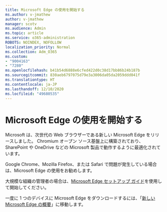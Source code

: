 ```yaml
---
title: Microsoft Edge の使用を開始する
ms.author: v-jmathew
author: v-jmathew
manager: scotv
ms.audience: Admin
ms.topic: article
ms.service: o365-administration
ROBOTS: NOINDEX, NOFOLLOW
localization_priority: Normal
ms.collection: Adm_O365
ms.custom:
- "9004163"
- "7280"
ms.openlocfilehash: b41b54d6888e6cfed422d0c38d17bb86b24b187b
ms.sourcegitcommit: 830aeb6797075d79e3a3006da05da2059ddd041f
ms.translationtype: HT
ms.contentlocale: ja-JP
ms.lasthandoff: 12/10/2020
ms.locfileid: "49680535"
---
```

# <a name="start-using-microsoft-edge"></a>Microsoft Edge の使用を開始する

Microsoft は、次世代の Web ブラウザーである新しい Microsoft Edge をリリースしました。 Chromium オープン ソース基盤上に構築されており、SharePoint や OneDrive などの Microsoft 製品で動作するように最適化されています。

Google Chrome、Mozilla Firefox、または Safari で問題が発生している場合は、Microsoft Edge の使用をお勧めします。

大規模な組織の管理者の場合は、[Microsoft Edge セットアップ ガイド](https://go.microsoft.com/fwlink/?linkid=2142423)を使用して開始してください。

一度に 1 つのデバイスに Microsoft Edge をダウンロードするには、「[新しい Microsoft Edge の概要](https://go.microsoft.com/fwlink/?linkid=2141049)」に移動します。
